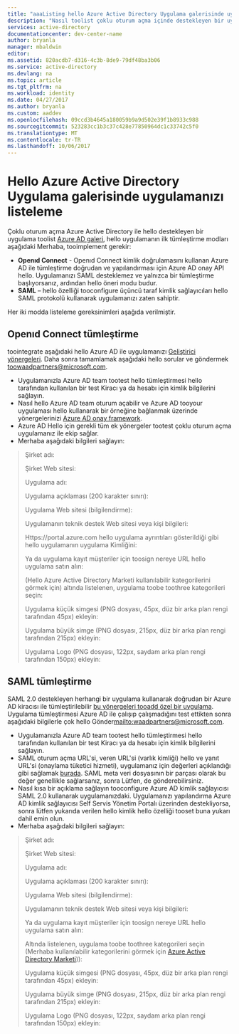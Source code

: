 ```yaml
---
title: "aaaListing hello Azure Active Directory Uygulama galerisinde uygulamanızı"
description: "Nasıl toolist çoklu oturum açma içinde destekleyen bir uygulama hello Azure Active Directory galeri | Microsoft Azure"
services: active-directory
documentationcenter: dev-center-name
author: bryanla
manager: mbaldwin
editor: 
ms.assetid: 820acdb7-d316-4c3b-8de9-79df48ba3b06
ms.service: active-directory
ms.devlang: na
ms.topic: article
ms.tgt_pltfrm: na
ms.workload: identity
ms.date: 04/27/2017
ms.author: bryanla
ms.custom: aaddev
ms.openlocfilehash: 09ccd3b4645a180059b9a9d502e39f1b8933c988
ms.sourcegitcommit: 523283cc1b3c37c428e77850964dc1c33742c5f0
ms.translationtype: MT
ms.contentlocale: tr-TR
ms.lasthandoff: 10/06/2017
---
```

# <a name="listing-your-application-in-hello-azure-active-directory-application-gallery"></a>Hello Azure Active Directory Uygulama galerisinde uygulamanızı listeleme
Çoklu oturum açma Azure Active Directory ile hello destekleyen bir uygulama toolist [Azure AD galeri](https://azure.microsoft.com/marketplace/active-directory/all/), hello uygulamanın ilk tümleştirme modları aşağıdaki Merhaba, tooimplement gerekir:

* **Openıd Connect** - Openıd Connect kimlik doğrulamasını kullanan Azure AD ile tümleştirme doğrudan ve yapılandırması için Azure AD onay API hello. Uygulamanızı SAML desteklemez ve yalnızca bir tümleştirme başlıyorsanız, ardından hello öneri modu budur.
* **SAML** – hello özelliği tooconfigure üçüncü taraf kimlik sağlayıcıları hello SAML protokolü kullanarak uygulamanızı zaten sahiptir.

Her iki modda listeleme gereksinimleri aşağıda verilmiştir.

## <a name="openid-connect-integration"></a>Openıd Connect tümleştirme
toointegrate aşağıdaki hello Azure AD ile uygulamanızı [Geliştirici yönergeleri](active-directory-authentication-scenarios.md). Daha sonra tamamlamak aşağıdaki hello sorular ve göndermek toowaadpartners@microsoft.com.

* Uygulamanızla Azure AD team tootest hello tümleştirmesi hello tarafından kullanılan bir test Kiracı ya da hesabı için kimlik bilgilerini sağlayın.  
* Nasıl hello Azure AD team oturum açabilir ve Azure AD tooyour uygulaması hello kullanarak bir örneğine bağlanmak üzerinde yönergelerinizi [Azure AD onay framework](active-directory-integrating-applications.md#overview-of-the-consent-framework). 
* Azure AD Hello için gerekli tüm ek yönergeler tootest çoklu oturum açma uygulamanız ile ekip sağlar. 
* Merhaba aşağıdaki bilgileri sağlayın:

> Şirket adı:
> 
> Şirket Web sitesi:
> 
> Uygulama adı:
> 
> Uygulama açıklaması (200 karakter sınırı):
> 
> Uygulama Web sitesi (bilgilendirme):
> 
> Uygulamanın teknik destek Web sitesi veya kişi bilgileri:
> 
> Https://portal.azure.com hello uygulama ayrıntıları gösterildiği gibi hello uygulamanın uygulama Kimliğini:
> 
> Ya da uygulama kayıt müşteriler için toosign nereye URL hello uygulama satın alın:
> 
> (Hello Azure Active Directory Marketi kullanılabilir kategorilerini görmek için) altında listelenen, uygulama toobe toothree kategorileri seçin:
> 
> Uygulama küçük simgesi (PNG dosyası, 45px, düz bir arka plan rengi tarafından 45px) ekleyin:
> 
> Uygulama büyük simge (PNG dosyası, 215px, düz bir arka plan rengi tarafından 215px) ekleyin:
> 
> Uygulama Logo (PNG dosyası, 122px, saydam arka plan rengi tarafından 150px) ekleyin:
> 
> 

## <a name="saml-integration"></a>SAML tümleştirme
SAML 2.0 destekleyen herhangi bir uygulama kullanarak doğrudan bir Azure AD kiracısı ile tümleştirilebilir [bu yönergeleri tooadd özel bir uygulama](../active-directory-saas-custom-apps.md). Uygulama tümleştirmesi Azure AD ile çalışıp çalışmadığını test ettikten sonra aşağıdaki bilgilerle çok hello Gönder<mailto:waadpartners@microsoft.com>.

* Uygulamanızla Azure AD team tootest hello tümleştirmesi hello tarafından kullanılan bir test Kiracı ya da hesabı için kimlik bilgilerini sağlayın.  
* SAML oturum açma URL'si, veren URL'si (varlık kimliği) hello ve yanıt URL'si (onaylama tüketici hizmeti), uygulamanız için değerleri açıklandığı gibi sağlamak [burada](../active-directory-saas-custom-apps.md). SAML meta veri dosyasının bir parçası olarak bu değer genellikle sağlarsanız, sonra Lütfen, de gönderebilirsiniz.
* Nasıl kısa bir açıklama sağlayın tooconfigure Azure AD kimlik sağlayıcısı SAML 2.0 kullanarak uygulamanızdaki. Uygulamanızı yapılandırma Azure AD kimlik sağlayıcısı Self Servis Yönetim Portalı üzerinden destekliyorsa, sonra lütfen yukarıda verilen hello kimlik hello özelliği tooset buna yukarı dahil emin olun.
* Merhaba aşağıdaki bilgileri sağlayın:

> Şirket adı:
> 
> Şirket Web sitesi:
> 
> Uygulama adı:
> 
> Uygulama açıklaması (200 karakter sınırı):
> 
> Uygulama Web sitesi (bilgilendirme):
> 
> Uygulamanın teknik destek Web sitesi veya kişi bilgileri:
> 
> Ya da uygulama kayıt müşteriler için toosign nereye URL hello uygulama satın alın:
> 
> Altında listelenen, uygulama toobe toothree kategorileri seçin (Merhaba kullanılabilir kategorilerini görmek için [Azure Active Directory Marketi](https://azure.microsoft.com/marketplace/active-directory/))):
> 
> Uygulama küçük simgesi (PNG dosyası, 45px, düz bir arka plan rengi tarafından 45px) ekleyin:
> 
> Uygulama büyük simge (PNG dosyası, 215px, düz bir arka plan rengi tarafından 215px) ekleyin:
> 
> Uygulama Logo (PNG dosyası, 122px, saydam arka plan rengi tarafından 150px) ekleyin:
> 
> 

